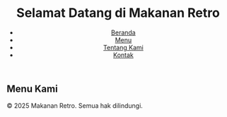 <!DOCTYPE html>
<html lang="id-ID">
<head>
    <meta charset="UTF-8">
    <meta name="viewport" content="width=device-width, initial-scale=1.0">
    <title>Website Makanan Retro</title>
    <link rel="stylesheet" href="styles.css">
</head>
<body>
    <header>
        <h1>Selamat Datang di Makanan Retro</h1>
        <nav>
            <ul>
                <li><a href="#">Beranda</a></li>
                <li><a href="#">Menu</a></li>
                <li><a href="#">Tentang Kami</a></li>
                <li><a href="#">Kontak</a></li>
            </ul>
        </nav>
    </header>
    <section id="menu">
        <h2>Menu Kami</h2>
        <!-- Daftar menu makanan -->
    </section>
    <footer>
        <p>&copy; 2025 Makanan Retro. Semua hak dilindungi.</p>
    </footer>
</body>
</html>
